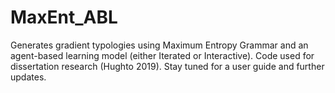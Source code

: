 # MaxEnt_ABL
Generates gradient typologies using Maximum Entropy Grammar and an agent-based learning model (either Iterated or Interactive). Code used for dissertation research (Hughto 2019). Stay tuned for a user guide and further updates.
